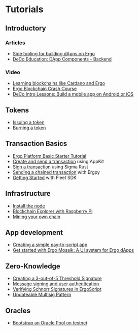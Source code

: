 # Tutorials

## Introductory

### Articles

- [Side tooling for building dApps on Ergo](https://dav009.medium.com/ergo-101-side-tooling-for-building-dapps-on-ergo-c71889d60826)
- [DeCo Education: DApp Components - Backend](https://deco-education.github.io/deco-docs/docs/into-the-woods/trail2-ergo-coding/dapp-components)

### Video

- [Learning blockchains like Cardano and Ergo](https://www.youtube.com/watch?v=HDn49bToTMI)
- [Ergo Blockchain Crash Course](https://www.youtube.com/playlist?list=PL8-KVrs6vXLTVXGwmYXjOBRx3VymB4Vm2)
- [DeCo Intro Lessons: Build a mobile app on Android or iOS](https://www.youtube.com/watch?v=qR0_k7VH6KI&list=PLopsKGshj0B4BpMoSMh5hQk8gVfWk-si6)



## Tokens

- [Issuing a token](issue.md)
- [Burning a token](burn.md)

## Transaction Basics

- [Ergo Platform Basic Starter Tutorial](basics.md)
- [Create and send a transaction](https://www.youtube.com/watch?v=Md5s-XV6-Hs) using AppKit
- [Sign a transaction](sign-tx.md) using Sigma Rust
- [Sending a chained transaction](chained-tx.md) with Ergpy
- [Getting Started](https://fleet-sdk.github.io/docs/getting-started) with Fleet SDK

## Infrastructure

- [Install the node](install.md)
- [Blockchain Explorer with Raspberry Pi](rpi-blockchain-explorer.md)
- [Mining your own chain](mine-your-own-chain.md)


## App development

- [Creating a simple pay-to-script app](p2s.md)
- [Get started with Ergo Mosaik: A UI system for Ergo dApps](mosaik.md)

## Zero-Knowledge

- [Creating a 3-out-of-5 Threshold Signature](sig.md)
- [Message signing and user authentication](message-signing.md)
- [Verifying Schnorr Signatures in ErgoScript](https://www.ergoforum.org/t/verifying-schnorr-signatures-in-ergoscript/3407)
- [Updateable Multisig Pattern](https://www.ergoforum.org/t/updateable-multisig-pattern/3356)


## Oracles

- [Bootstrap an Oracle Pool on testnet](oracle-bootstrap.md)

